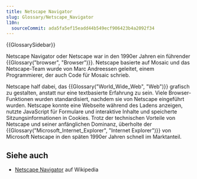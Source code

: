 ```yaml
---
title: Netscape Navigator
slug: Glossary/Netscape_Navigator
l10n:
  sourceCommit: ada5fa5ef15eadd44b549ecf906423b4a2092f34
---
```


{{GlossarySidebar}}

Netscape Navigator oder Netscape war in den 1990er Jahren ein führender {{Glossary("browser", "Browser")}}. Netscape basierte auf Mosaic und das Netscape-Team wurde von Marc Andreessen geleitet, einem Programmierer, der auch Code für Mosaic schrieb.

Netscape half dabei, das {{Glossary("World_Wide_Web", "Web")}} grafisch zu gestalten, anstatt nur eine textbasierte Erfahrung zu sein. Viele Browser-Funktionen wurden standardisiert, nachdem sie von Netscape eingeführt wurden. Netscape konnte eine Webseite während des Ladens anzeigen, nutzte JavaScript für Formulare und interaktive Inhalte und speicherte Sitzungsinformationen in Cookies. Trotz der technischen Vorteile von Netscape und seiner anfänglichen Dominanz, überholte der {{Glossary("Microsoft_Internet_Explorer", "Internet Explorer")}} von Microsoft Netscape in den späten 1990er Jahren schnell im Marktanteil.

## Siehe auch

- [Netscape Navigator](https://en.wikipedia.org/wiki/Netscape_Navigator) auf Wikipedia

